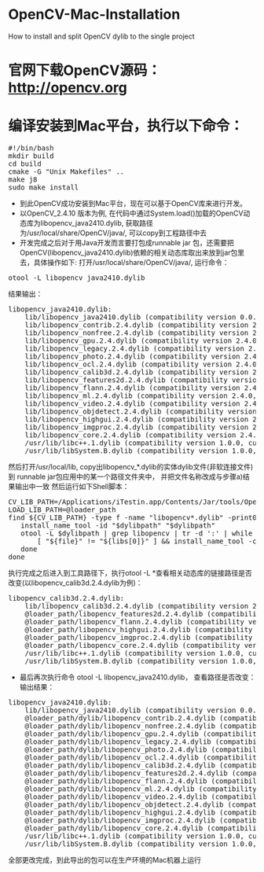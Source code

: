 # OpenCV-Mac-Installation
How to install and split OpenCV dylib to the single project

# 官网下载OpenCV源码： http://opencv.org
# 编译安装到Mac平台，执行以下命令：
<pre>
#!/bin/bash
mkdir build
cd build
cmake -G "Unix Makefiles" ..
make j8
sudo make install
</pre>
* 到此OpenCV成功安装到Mac平台，现在可以基于OpenCV库来进行开发。 
* 以OpenCV_2.4.10 版本为例, 在代码中通过System.load()加载的OpenCV动态库为libopencv_java2410.dylib, 
获取路径为/usr/local/share/OpenCV/java/, 可以copy到工程路径中去
* 开发完成之后对于用Java开发而言要打包成runnable jar 包，还需要把OpenCV(libopencv_java2410.dylib)依赖的相关动态库取出来放到jar包里去，具体操作如下:
打开/usr/local/share/OpenCV/java/, 运行命令：
<pre>otool -L libopencv_java2410.dylib</pre>
  结果输出：
<pre>
libopencv_java2410.dylib:
	lib/libopencv_java2410.dylib (compatibility version 0.0.0, current version 0.0.0)
	lib/libopencv_contrib.2.4.dylib (compatibility version 2.4.0, current version 2.4.10)
	lib/libopencv_nonfree.2.4.dylib (compatibility version 2.4.0, current version 2.4.10)
	lib/libopencv_gpu.2.4.dylib (compatibility version 2.4.0, current version 2.4.10)
	lib/libopencv_legacy.2.4.dylib (compatibility version 2.4.0, current version 2.4.10)
	lib/libopencv_photo.2.4.dylib (compatibility version 2.4.0, current version 2.4.10)
	lib/libopencv_ocl.2.4.dylib (compatibility version 2.4.0, current version 2.4.10)
	lib/libopencv_calib3d.2.4.dylib (compatibility version 2.4.0, current version 2.4.10)
	lib/libopencv_features2d.2.4.dylib (compatibility version 2.4.0, current version 2.4.10)
	lib/libopencv_flann.2.4.dylib (compatibility version 2.4.0, current version 2.4.10)
	lib/libopencv_ml.2.4.dylib (compatibility version 2.4.0, current version 2.4.10)
	lib/libopencv_video.2.4.dylib (compatibility version 2.4.0, current version 2.4.10)
	lib/libopencv_objdetect.2.4.dylib (compatibility version 2.4.0, current version 2.4.10)
	lib/libopencv_highgui.2.4.dylib (compatibility version 2.4.0, current version 2.4.10)
	lib/libopencv_imgproc.2.4.dylib (compatibility version 2.4.0, current version 2.4.10)
	lib/libopencv_core.2.4.dylib (compatibility version 2.4.0, current version 2.4.10)
	/usr/lib/libc++.1.dylib (compatibility version 1.0.0, current version 120.0.0)
	/usr/lib/libSystem.B.dylib (compatibility version 1.0.0, current version 1213.0.0)
</pre>
然后打开/usr/local/lib, copy出libopencv_*.dylib的实体dylib文件(非软连接文件)到 runnable jar包应用中的某一个路径文件夹中， 并把文件名称改成与步骤a)结果输出中一致
 然后运行如下Shell脚本：
<pre>
CV_LIB_PATH=/Applications/iTestin.app/Contents/Jar/tools/OpenCV/mac/dylib
LOAD_LIB_PATH=@loader_path
find ${CV_LIB_PATH} -type f -name "libopencv*.dylib" -print0 | while IFS="" read -r -d "" dylibpath; do
   install_name_tool -id "$dylibpath" "$dylibpath"
   otool -L $dylibpath | grep libopencv | tr -d ':' | while read -a libs ; do
       [ "${file}" != "${libs[0]}" ] && install_name_tool -change ${libs[0]} ${LOAD_LIB_PATH}/`basename ${libs[0]}` $dylibpath
   done
done
</pre>
执行完成之后进入到工具路径下，执行otool -L *查看相关动态库的链接路径是否改变(以libopencv_calib3d.2.4.dylib为例)：
<pre>
libopencv_calib3d.2.4.dylib:
	lib/libopencv_calib3d.2.4.dylib (compatibility version 2.4.0, current version 2.4.10)
	@loader_path/libopencv_features2d.2.4.dylib (compatibility version 2.4.0, current version 2.4.10)
	@loader_path/libopencv_flann.2.4.dylib (compatibility version 2.4.0, current version 2.4.10)
	@loader_path/libopencv_highgui.2.4.dylib (compatibility version 2.4.0, current version 2.4.10)
	@loader_path/libopencv_imgproc.2.4.dylib (compatibility version 2.4.0, current version 2.4.10)
	@loader_path/libopencv_core.2.4.dylib (compatibility version 2.4.0, current version 2.4.10)
	/usr/lib/libc++.1.dylib (compatibility version 1.0.0, current version 120.0.0)
	/usr/lib/libSystem.B.dylib (compatibility version 1.0.0, current version 1213.0.0)
</pre>
* 最后再次执行命令 otool -L libopencv_java2410.dylib， 查看路径是否改变： 输出结果：
<pre>
libopencv_java2410.dylib:
	lib/libopencv_java2410.dylib (compatibility version 0.0.0, current version 0.0.0)
	@loader_path/dylib/libopencv_contrib.2.4.dylib (compatibility version 2.4.0, current version 2.4.10)
	@loader_path/dylib/libopencv_nonfree.2.4.dylib (compatibility version 2.4.0, current version 2.4.10)
	@loader_path/dylib/libopencv_gpu.2.4.dylib (compatibility version 2.4.0, current version 2.4.10)
	@loader_path/dylib/libopencv_legacy.2.4.dylib (compatibility version 2.4.0, current version 2.4.10)
	@loader_path/dylib/libopencv_photo.2.4.dylib (compatibility version 2.4.0, current version 2.4.10)
	@loader_path/dylib/libopencv_ocl.2.4.dylib (compatibility version 2.4.0, current version 2.4.10)
	@loader_path/dylib/libopencv_calib3d.2.4.dylib (compatibility version 2.4.0, current version 2.4.10)
	@loader_path/dylib/libopencv_features2d.2.4.dylib (compatibility version 2.4.0, current version 2.4.10)
	@loader_path/dylib/libopencv_flann.2.4.dylib (compatibility version 2.4.0, current version 2.4.10)
	@loader_path/dylib/libopencv_ml.2.4.dylib (compatibility version 2.4.0, current version 2.4.10)
	@loader_path/dylib/libopencv_video.2.4.dylib (compatibility version 2.4.0, current version 2.4.10)
	@loader_path/dylib/libopencv_objdetect.2.4.dylib (compatibility version 2.4.0, current version 2.4.10)
	@loader_path/dylib/libopencv_highgui.2.4.dylib (compatibility version 2.4.0, current version 2.4.10)
	@loader_path/dylib/libopencv_imgproc.2.4.dylib (compatibility version 2.4.0, current version 2.4.10)
	@loader_path/dylib/libopencv_core.2.4.dylib (compatibility version 2.4.0, current version 2.4.10)
	/usr/lib/libc++.1.dylib (compatibility version 1.0.0, current version 120.0.0)
	/usr/lib/libSystem.B.dylib (compatibility version 1.0.0, current version 1213.0.0)
</pre>
全部更改完成，到此导出的包可以在生产环境的Mac机器上运行
